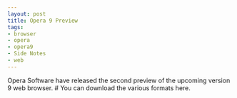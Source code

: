 ```yaml
---
layout: post
title: Opera 9 Preview
tags:
- browser
- opera
- opera9
- Side Notes
- web
---
```

Opera Software have released the second preview of the upcoming version 9 web browser. #
You can download the various formats here.
